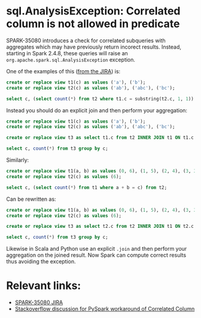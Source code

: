 # sql.AnalysisException: Correlated column is not allowed in predicate

SPARK-35080 introduces a check for correlated subqueries with aggregates which may have previously return incorect results.
Instead, starting in Spark 2.4.8, these queries will raise an `org.apache.spark.sql.AnalysisException` exception.

One of the examples of this ([from the JIRA](https://issues.apache.org/jira/browse/SPARK-35080?page=com.atlassian.jira.plugin.system.issuetabpanels%3Aall-tabpanel)) is:

```sql
create or replace view t1(c) as values ('a'), ('b');
create or replace view t2(c) as values ('ab'), ('abc'), ('bc');

select c, (select count(*) from t2 where t1.c = substring(t2.c, 1, 1)) from t1;
```

Instead you should do an explicit join and then perform your aggregation:


```sql
create or replace view t1(c) as values ('a'), ('b');
create or replace view t2(c) as values ('ab'), ('abc'), ('bc');

create or replace view t3 as select t1.c from t2 INNER JOIN t1 ON t1.c = substring(t2.c, 1, 1);

select c, count(*) from t3 group by c;
```

Similarly:

```sql
create or replace view t1(a, b) as values (0, 6), (1, 5), (2, 4), (3, 3);
create or replace view t2(c) as values (6);

select c, (select count(*) from t1 where a + b = c) from t2;
```

Can be rewritten as:

```sql
create or replace view t1(a, b) as values (0, 6), (1, 5), (2, 4), (3, 3);
create or replace view t2(c) as values (6);

create or replace view t3 as select t2.c from t2 INNER JOIN t1 ON t2.c = t1.a + t1.b;

select c, count(*) from t3 group by c;
```

Likewise in Scala and Python use an explicit `.join` and then perform your aggregation on the joined result.
Now Spark can compute correct results thus avoiding the exception.


# Relevant links:

- [SPARK-35080 JIRA](https://issues.apache.org/jira/browse/SPARK-35080)
- [Stackoverflow discussion for PySpark workaround of Correlated Column](https://stackoverflow.com/questions/65358584/pyspark-error-while-running-sql-subquery-analysisexception-ucorrelated-column)

